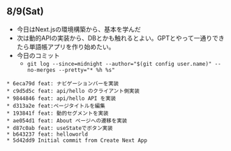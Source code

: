 ## 8/9(Sat)
- 今日はNext.jsの環境構築から、基本を学んだ
- 次は動的APIの実装から、DBとかも触れるとよい。GPTとやって一通りできたら単語帳アプリを作り始めたい。
- 今日のコミット
  + `git log --since=midnight --author="$(git config user.name)" --no-merges --pretty="* %h %s"`
```
* 6eca79d feat: ナビゲーションバーを実装
* c9d5d5c feat: api/hello のクライアント側実装
* 9844846 feat: api/hello API を実装
* d313a2e feat:ページタイトルを編集
* 193841f feat: 動的セグメントを実装
* ae054d1 feat: About ページへの遷移を実装
* d87c0ab feat: useStateでボタン実装
* b643237 feat: helloworld
* 5d42dd9 Initial commit from Create Next App
```